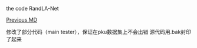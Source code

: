 the code RandLA-Net


[Previous MD](/READIT.md)



修改了部分代码（main tester），保证在pku数据集上不会出错
源代码用.bak封印了起来
